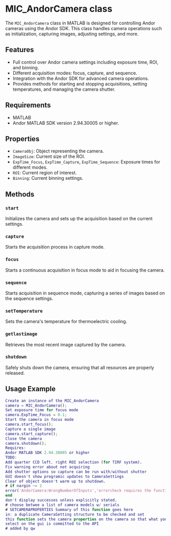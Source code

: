 # MIC_AndorCamera class
The `MIC_AndorCamera` class in MATLAB is designed for controlling Andor cameras using the Andor SDK. This class handles camera operations such as initialization, capturing images, adjusting settings, and more.
## Features
- Full control over Andor camera settings including exposure time, ROI, and binning.
- Different acquisition modes: focus, capture, and sequence.
- Integration with the Andor SDK for advanced camera operations.
- Provides methods for starting and stopping acquisitions, setting temperatures, and managing the camera shutter.
## Requirements
- MATLAB
- Andor MATLAB SDK version 2.94.30005 or higher.
## Properties
- `CameraObj`: Object representing the camera.
- `ImageSize`: Current size of the ROI.
- `ExpTime_Focus`, `ExpTime_Capture`, `ExpTime_Sequence`: Exposure times for different modes.
- `ROI`: Current region of interest.
- `Binning`: Current binning settings.
## Methods
### `start`
Initializes the camera and sets up the acquisition based on the current settings.
### `capture`
Starts the acquisition process in capture mode.
### `focus`
Starts a continuous acquisition in focus mode to aid in focusing the camera.
### `sequence`
Starts acquisition in sequence mode, capturing a series of images based on the sequence settings.
### `setTemperature`
Sets the camera's temperature for thermoelectric cooling.
### `getlastimage`
Retrieves the most recent image captured by the camera.
### `shutdown`
Safely shuts down the camera, ensuring that all resources are properly released.
## Usage Example
```matlab
Create an instance of the MIC_AndorCamera
camera = MIC_AndorCamera();
Set exposure time for focus mode
camera.ExpTime_Focus = 0.1;
Start the camera in focus mode
camera.start_focus();
Capture a single image
camera.start_capture();
Close the camera
camera.shutdown();
Requires:
Andor MATLAB SDK 2.94.30005 or higher
TODO:
Add quarter CCD left, right ROI selection (for TIRF system).
Fix warning error about not acquiring
Add shutter options so capture can be run with/without shutter
GUI doesn't show programic updates to CameraSettings
Clear of object doesn't warm up to shutdown.
# if nargin ~= 2
error('AndorCamera:WrongNumberOfInputs','errorcheck requires the function name and return code');
end
don't display successes unless explicitly stated.
# choose betwee a list of camera models w/ serials
# SETCAMERAPROPERTIES Summary of this function goes here
in: a duplicate CameraSetting structure to be checked and set
this function sets the camera properties on the camera so that what you
select on the gui is committed to the API
# added by qw
